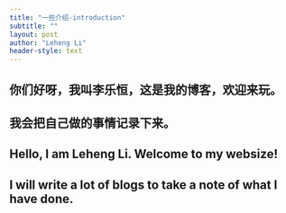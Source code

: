 ```yaml
---
title: "一些介绍-introduction"
subtitle: ""
layout: post
author: "Leheng Li"
header-style: text
---
```



## 你们好呀，我叫李乐恒，这是我的博客，欢迎来玩。
## 我会把自己做的事情记录下来。

## Hello, I am Leheng Li. Welcome to my websize! 
## I will write a lot of blogs to take a note of what I have done.
